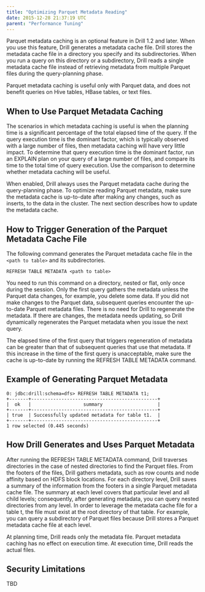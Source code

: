```yaml
---
title: "Optimizing Parquet Metadata Reading"
date: 2015-12-28 21:37:19 UTC
parent: "Performance Tuning"
---
```


Parquet metadata caching is an optional feature in Drill 1.2 and later. When you use this feature, Drill generates a metadata cache file. Drill stores the metadata cache file in a directory you specify and its subdirectories. When you run a query on this directory or a subdirectory, Drill reads a single metadata cache file instead of retrieving metadata from multiple Parquet files during the query-planning phase.

Parquet metadata caching is useful only with Parquet data, and does not benefit queries on Hive tables, HBase tables, or text files. 

## When to Use Parquet Metadata Caching

The scenarios in which metadata caching is useful is when the planning time is a significant percentage of the total elapsed time of the query. If the query execution time is the dominant factor, which is typically observed with a large number of files, then metadata caching will have very little impact. To determine that query execution time is the dominant factor, run an EXPLAIN plan on your query of a large number of files, and compare its time to the total time of query execution. Use the comparison to determine whether metadata caching will be useful.

When enabled, Drill always uses the Parquet metadata cache during the query-planning phase. To optimize reading Parquet metadata, make sure the metadata cache is up-to-date after making any changes, such as inserts, to the data in the cluster. The next section describes how to update the metadata cache.


## How to Trigger Generation of the Parquet Metadata Cache File

The following command generates the Parquet metadata cache file in the `<path to table>` and its subdirectories.

`REFRESH TABLE METADATA <path to table>`

You need to run this command on a directory, nested or flat, only once during the session. Only the first query gathers the metadata unless the Parquet data changes, for example, you delete some data. If you did not make changes to the Parquet data, subsequent queries encounter the up-to-date Parquet metadata files. There is no need for Drill to regenerate the metadata. If there are changes, the metadata needs updating, so Drill dynamically regenerates the Parquet metadata when you issue the next query.

The elapsed time of the first query that triggers regeneration of metadata can be greater than that of subsequent queries that use that metadata. If this increase in the time of the first query is unacceptable, make sure the cache is up-to-date by running the REFRESH TABLE METADATA command.

## Example of Generating Parquet Metadata

```
0: jdbc:drill:schema=dfs> REFRESH TABLE METADATA t1;
+-------+----------------------------------------------+
|  ok   |                   summary                    |
+-------+----------------------------------------------+
| true  | Successfully updated metadata for table t1.  |
+-------+----------------------------------------------+
1 row selected (0.445 seconds)
```

## How Drill Generates and Uses Parquet Metadata

After running the REFRESH TABLE METADATA command, Drill traverses directories in the case of nested directories to find the Parquet files. From the footers of the files, Drill gathers metadata, such as row counts and node affinity based on HDFS block locations. For each directory level, Drill saves a summary of the information from the footers in a single Parquet metadata cache file. The summary at each level covers that particular level and all child levels; consequently, after generating metadata, you can query nested directories from any level. In order to leverage the metadata cache file for a table t, the file must exist at the root directory of that table. For example, you can query a subdirectory of Parquet files because Drill stores a Parquet metadata cache file at each level.

At planning time, Drill reads only the metadata file. Parquet metadata caching has no effect on execution time. At execution time, Drill reads the actual files.

## Security Limitations
TBD
